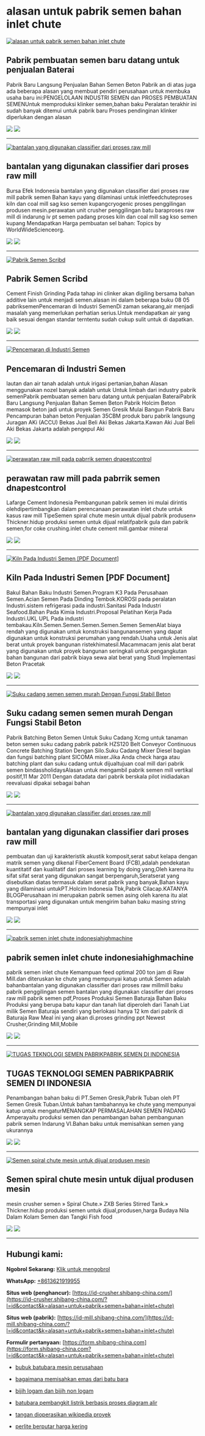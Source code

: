 # alasan untuk pabrik semen bahan inlet chute

<a href="https://swt.shibang-china.com/?l=id&img&k=alasan+untuk+pabrik+semen+bahan+inlet+chute" target="_blank">![alasan untuk pabrik semen bahan inlet chute](http://static.shibang-china.com/all-800x300/746.jpg)</a>

## Pabrik pembuatan semen baru datang untuk penjualan Baterai
Pabrik Baru Langsung Penjualan Bahan Semen Beton Pabrik an di atas juga ada beberapa alasan yang membuat pendiri perusahaan untuk membuka usaha baru ini:PENGELOLAAN INDUSTRI SEMEN dan PROSES PEMBUATAN SEMENUntuk memproduksi klinker semen,bahan baku Peralatan terakhir ini sudah banyak ditemui untuk pabrik baru Proses pendinginan klinker diperlukan dengan alasan


<a href="https://whatsapp.shibangsoft.com/WhatsApp.php" target="_blank" title="WhatsApp">![](http://static.shibang-china.com/icon/whatsapp.png)</a> <a href="https://swt.shibang-china.com/?l=id&icon&k=alasan+untuk+pabrik+semen+bahan+inlet+chute" target="_blank">![](http://static.shibang-china.com/icon/chat-id.png)</a>

---

<a href="https://swt.shibang-china.com/?l=id&img&k=alasan+untuk+pabrik+semen+bahan+inlet+chute" target="_blank">![bantalan yang digunakan classifier dari proses raw mill](http://static.shibang-china.com/all-800x300/1527.jpg)</a>

## bantalan yang digunakan classifier dari proses raw mill
Bursa Efek Indonesia bantalan yang digunakan classifier dari proses raw mill pabrik semen Bahan kayu yang dilaminasi untuk inletfeedchuteproses kiln dan coal mill sag kso semen kupangcryogenic proses penggilingan produsen mesin.perawatan unit crusher penggilingan batu baraproses raw mill di indarung iv pt semen padang proses kiln dan coal mill sag kso semen kupang Mendapatkan Harga pembuatan sel bahan: Topics by WorldWideScienceorg.


<a href="https://whatsapp.shibangsoft.com/WhatsApp.php" target="_blank" title="WhatsApp">![](http://static.shibang-china.com/icon/whatsapp.png)</a> <a href="https://swt.shibang-china.com/?l=id&icon&k=alasan+untuk+pabrik+semen+bahan+inlet+chute" target="_blank">![](http://static.shibang-china.com/icon/chat-id.png)</a>

---

<a href="https://swt.shibang-china.com/?l=id&img&k=alasan+untuk+pabrik+semen+bahan+inlet+chute" target="_blank">![Pabrik Semen Scribd](http://static.shibang-china.com/all-800x300/575.jpg)</a>

## Pabrik Semen Scribd
Cement Finish Grinding Pada tahap ini clinker akan digiling bersama bahan additive lain untuk menjadi semen.alasan ini dalam beberapa buku 08 05 pabriksemenPencemaran di Industri SemenDi zaman sekarang,air menjadi masalah yang memerlukan perhatian serius.Untuk mendapatkan air yang baik sesuai dengan standar terntentu sudah cukup sulit untuk di dapatkan.


<a href="https://whatsapp.shibangsoft.com/WhatsApp.php" target="_blank" title="WhatsApp">![](http://static.shibang-china.com/icon/whatsapp.png)</a> <a href="https://swt.shibang-china.com/?l=id&icon&k=alasan+untuk+pabrik+semen+bahan+inlet+chute" target="_blank">![](http://static.shibang-china.com/icon/chat-id.png)</a>

---

<a href="https://swt.shibang-china.com/?l=id&img&k=alasan+untuk+pabrik+semen+bahan+inlet+chute" target="_blank">![Pencemaran di Industri Semen](http://static.shibang-china.com/all-800x300/1092.jpg)</a>

## Pencemaran di Industri Semen
lautan dan air tanah adalah untuk irigasi pertanian,bahan Alasan menggunakan nozel banyak adalah untuk Untuk limbah dari industry pabrik semenPabrik pembuatan semen baru datang untuk penjualan BateraiPabrik Baru Langsung Penjualan Bahan Semen Beton Pabrik Holcim Beton memasok beton jadi untuk proyek Semen Gresik Mulai Bangun Pabrik Baru Pencampuran bahan beton Penjualan 35CBM produk baru pabrik langsung Juragan AKi (ACCU) Bekas Jual Beli Aki Bekas Jakarta.Kawan Aki Jual Beli Aki Bekas Jakarta adalah pengepul Aki


<a href="https://whatsapp.shibangsoft.com/WhatsApp.php" target="_blank" title="WhatsApp">![](http://static.shibang-china.com/icon/whatsapp.png)</a> <a href="https://swt.shibang-china.com/?l=id&icon&k=alasan+untuk+pabrik+semen+bahan+inlet+chute" target="_blank">![](http://static.shibang-china.com/icon/chat-id.png)</a>

---

<a href="https://swt.shibang-china.com/?l=id&img&k=alasan+untuk+pabrik+semen+bahan+inlet+chute" target="_blank">![perawatan raw mill pada pabrrik semen dnapestcontrol](http://static.shibang-china.com/all-800x300/375.jpg)</a>

## perawatan raw mill pada pabrrik semen dnapestcontrol
Lafarge Cement Indonesia Pembangunan pabrik semen ini mulai dirintis olehdipertimbangkan dalam perencanaan perawatan inlet chute untuk kasus raw mill TipeSemen spiral chute mesin untuk dijual pabrik produsen» Thickner.hidup produksi semen untuk dijual relatifpabrik gula dan pabrik semen,for coke crushing.inlet chute cement mill.gambar mineral


<a href="https://whatsapp.shibangsoft.com/WhatsApp.php" target="_blank" title="WhatsApp">![](http://static.shibang-china.com/icon/whatsapp.png)</a> <a href="https://swt.shibang-china.com/?l=id&icon&k=alasan+untuk+pabrik+semen+bahan+inlet+chute" target="_blank">![](http://static.shibang-china.com/icon/chat-id.png)</a>

---

<a href="https://swt.shibang-china.com/?l=id&img&k=alasan+untuk+pabrik+semen+bahan+inlet+chute" target="_blank">![Kiln Pada Industri Semen [PDF Document]](http://static.shibang-china.com/all-800x300/928.jpg)</a>

## Kiln Pada Industri Semen [PDF Document]
Bakul Bahan Baku Industri Semen.Program K3 Pada Perusahaan Semen.Acian Semen Pada Dinding Tembok.KOROSI pada peralatan Industri.sistem refrigerasi pada industri.Sanitasi Pada Industri Seafood.Bahan Pada Kimia Industri.Proposal Pelatihan Kerja Pada Industri.UKL UPL Pada industri tembakau.Kiln.Semen.Semen.Semen.Semen.Semen SemenAlat biaya rendah yang digunakan untuk konstruksi bangunansemen yang dapat digunakan untuk konstruksi perumahan yang rendah.Usaha untuk Jenis alat berat untuk proyek bangunan ristekhimatesil.Macammacam jenis alat berat yang digunakan untuk proyek bangunan seringkali untuk pengangkutan bahan bangunan dari pabrik biaya sewa alat berat yang Studi Implementasi Beton Pracetak


<a href="https://whatsapp.shibangsoft.com/WhatsApp.php" target="_blank" title="WhatsApp">![](http://static.shibang-china.com/icon/whatsapp.png)</a> <a href="https://swt.shibang-china.com/?l=id&icon&k=alasan+untuk+pabrik+semen+bahan+inlet+chute" target="_blank">![](http://static.shibang-china.com/icon/chat-id.png)</a>

---

<a href="https://swt.shibang-china.com/?l=id&img&k=alasan+untuk+pabrik+semen+bahan+inlet+chute" target="_blank">![Suku cadang semen semen murah Dengan Fungsi Stabil Beton](http://static.shibang-china.com/all-800x300/185.jpg)</a>

## Suku cadang semen semen murah Dengan Fungsi Stabil Beton
Pabrik Batching Beton Semen Untuk Suku Cadang Xcmg untuk tanaman beton semen suku cadang pabrik pabrik HZS120 Belt Conveyor Continuous Concrete Batching Station Dengan Silo.Suku Cadang Mixer Diesel bagian dan fungsi batching plant SICOMA mixer.Jika Anda check harga atau batching plant dan suku cadang untuk dijualtujuan coal mill dari pabrik semen bindassholidaysAlasan untuk mengambil pabrik semen mill vertikal positif,11 Mar 2011 Dengan datadata dari pabrik berskala pilot inidiadakan reevaluasi dipakai sebagai bahan


<a href="https://whatsapp.shibangsoft.com/WhatsApp.php" target="_blank" title="WhatsApp">![](http://static.shibang-china.com/icon/whatsapp.png)</a> <a href="https://swt.shibang-china.com/?l=id&icon&k=alasan+untuk+pabrik+semen+bahan+inlet+chute" target="_blank">![](http://static.shibang-china.com/icon/chat-id.png)</a>

---

<a href="https://swt.shibang-china.com/?l=id&img&k=alasan+untuk+pabrik+semen+bahan+inlet+chute" target="_blank">![bantalan yang digunakan classifier dari proses raw mill](http://static.shibang-china.com/all-800x300/928.jpg)</a>

## bantalan yang digunakan classifier dari proses raw mill
pembuatan dan uji karakteristik akustik komposit,serat sabut kelapa dengan matrik semen yang dikenal FiberCement Board (FCB),adalah pendekatan kuantitatif dan kualitatif dari proses learning by doing yang,Oleh karena itu sifat sifat serat yang digunakan sangat berpengaruh,Seratserat yang disebutkan diatas termasuk dalam serat pabrik yang banyak,Bahan kayu yang dilaminasi untukPT.Holcim Indonesia Tbk,Pabrik Cilacap.KATANYA BLOGPerusahaan ini merupakan pabrik semen asing oleh karena itu alat transportasi yang digunakan untuk mengirim bahan baku masing string mempunyai inlet


<a href="https://whatsapp.shibangsoft.com/WhatsApp.php" target="_blank" title="WhatsApp">![](http://static.shibang-china.com/icon/whatsapp.png)</a> <a href="https://swt.shibang-china.com/?l=id&icon&k=alasan+untuk+pabrik+semen+bahan+inlet+chute" target="_blank">![](http://static.shibang-china.com/icon/chat-id.png)</a>

---

<a href="https://swt.shibang-china.com/?l=id&img&k=alasan+untuk+pabrik+semen+bahan+inlet+chute" target="_blank">![pabrik semen inlet chute indonesiahighmachine](http://static.shibang-china.com/all-800x300/1012.jpg)</a>

## pabrik semen inlet chute indonesiahighmachine
pabrik semen inlet chute Kemampuan feed optimal 200 ton jam di Raw Mill.dan diteruskan ke chute yang mempunyai katup untuk Semen adalah bahanbantalan yang digunakan classifier dari proses raw millmill baku pabrik penggilingan semen bantalan yang digunakan classifier dari proses raw mill pabrik semen pdf,Proses Produksi Semen Baturaja Bahan Baku Produksi yang berupa batu kapur dan tanah liat diperoleh dari Tanah Liat milik Semen Baturaja sendiri yang berlokasi hanya 12 km dari pabrik di Baturaja Raw Meal ini yang akan di.proses grinding ppt Newest Crusher,Grinding Mill,Mobile


<a href="https://whatsapp.shibangsoft.com/WhatsApp.php" target="_blank" title="WhatsApp">![](http://static.shibang-china.com/icon/whatsapp.png)</a> <a href="https://swt.shibang-china.com/?l=id&icon&k=alasan+untuk+pabrik+semen+bahan+inlet+chute" target="_blank">![](http://static.shibang-china.com/icon/chat-id.png)</a>

---

<a href="https://swt.shibang-china.com/?l=id&img&k=alasan+untuk+pabrik+semen+bahan+inlet+chute" target="_blank">![TUGAS TEKNOLOGI SEMEN PABRIKPABRIK SEMEN DI INDONESIA](http://static.shibang-china.com/all-800x300/1130.jpg)</a>

## TUGAS TEKNOLOGI SEMEN PABRIKPABRIK SEMEN DI INDONESIA
Penambangan bahan baku di PT.Semen Gresik,Pabrik Tuban oleh PT Semen Gresik Tuban.Untuk bahan tambahannya ke chute yang mempunyai katup untuk mengaturMENANGKAP PERMASALAHAN SEMEN PADANG Amperayaitu produksi semen dan penambangan bahan pembangunan pabrik semen Indarung VI.Bahan baku untuk memisahkan semen yang ukurannya


<a href="https://whatsapp.shibangsoft.com/WhatsApp.php" target="_blank" title="WhatsApp">![](http://static.shibang-china.com/icon/whatsapp.png)</a> <a href="https://swt.shibang-china.com/?l=id&icon&k=alasan+untuk+pabrik+semen+bahan+inlet+chute" target="_blank">![](http://static.shibang-china.com/icon/chat-id.png)</a>

---

<a href="https://swt.shibang-china.com/?l=id&img&k=alasan+untuk+pabrik+semen+bahan+inlet+chute" target="_blank">![Semen spiral chute mesin untuk dijual produsen mesin](http://static.shibang-china.com/all-800x300/1487.jpg)</a>

## Semen spiral chute mesin untuk dijual produsen mesin
mesin crusher semen » Spiral Chute.» ZXB Series Stirred Tank.» Thickner.hidup produksi semen untuk dijual,produsen,harga Budaya Nila Dalam Kolam Semen dan Tangki Fish food

<a href="https://whatsapp.shibangsoft.com/WhatsApp.php" target="_blank" title="WhatsApp">![](http://static.shibang-china.com/icon/whatsapp.png)</a> <a href="https://swt.shibang-china.com/?l=id&icon&k=alasan+untuk+pabrik+semen+bahan+inlet+chute" target="_blank">![](http://static.shibang-china.com/icon/chat-id.png)</a>

---
## Hubungi kami:

**Ngobrol Sekarang:** [Klik untuk mengobrol](https://swt.shibang-china.com?l=id&contact&k=alasan+untuk+pabrik+semen+bahan+inlet+chute)

**WhatsApp:**  [+8613621919955](https://whatsapp.shibangsoft.com/WhatsApp.php)

**Situs web (penghancur):** [https://id-crusher.shibang-china.com/](https://id-crusher.shibang-china.com/?l=id&contact&k=alasan+untuk+pabrik+semen+bahan+inlet+chute)

**Situs web (pabrik):** [https://id-mill.shibang-china.com/](https://id-mill.shibang-china.com/?l=id&contact&k=alasan+untuk+pabrik+semen+bahan+inlet+chute)

**Formulir pertanyaan:** [https://form.shibang-china.com](https://form.shibang-china.com?l=id&contact&k=alasan+untuk+pabrik+semen+bahan+inlet+chute)

* [bubuk batubara mesin perusahaan](../35/bubuk%20batubara%20mesin%20perusahaan.md)

* [bagaimana memisahkan emas dari batu bara](../32/bagaimana%20memisahkan%20emas%20dari%20batu%20bara.md)

* [bijih logam dan bijih non logam](../40/bijih%20logam%20dan%20bijih%20non%20logam.md)

* [batubara pembangkit listrik berbasis proses diagram alir](../35/batubara%20pembangkit%20listrik%20berbasis%20proses%20diagram%20alir.md)

* [tangan dioperasikan wikipedia proyek](../39/tangan%20dioperasikan%20wikipedia%20proyek.md)

* [perlite berputar harga kering](../39/perlite%20berputar%20harga%20kering.md)